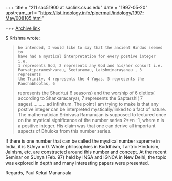 +++
title = "211 sac51900 at saclink.csus.edu"
date = "1997-05-20"
upstream_url = "https://list.indology.info/pipermail/indology/1997-May/008185.html"

+++
[Archive link](https://list.indology.info/pipermail/indology/1997-May/008185.html)

 S Krishna <mahadevasiva at hotmail.com>
 wrote:

> 
> 
> 

>     he intended, I would like to say that the ancient Hindus seemed to
>     have had a mystical interpretation for every postive integer i.e.
>     1 represents God, 2 represents any God and his/her consort i.e.
>     Parvatiparameshvarau, Seetaramau, Lakshminarayanau , 3 represents
>     the Trinity, 4 represents the 4 Yugas, 5 represents the     Panchabhootas, 6 
> represents the Shadrtu( 6 seasons) and the
>     worship of 6 dieties( according to Shankaracarya), 7 represents
>     the Saptarshi( 7 sages)...........ad infinitum. The point I am        trying 
> to make is that any postive integer can be interpreted
>     mystically/linked to a fact of nature. The mathematician Srinivasa
>     Ramanujan is supposed to lectured once on the mystical     significance  of 
> the number series 2**n -1, where n is a positive
>     integer. His claim was that one can derive all important aspects
>     of Bhuloka from this number series.  

If there is one number that can be called the mystical number
supreme in India, it is SUnya = 0.  Whole philosophies
in Buddhism, Tantric Hinduism, Jainism, etc. are constructed
around this number and concept.  At the recent Seminar on SUnya
(Feb. 97) held by INSA and IGNCA in New Delhi,  the topic was
explored in depth and many interesting papers were presented.

Regards,
Paul Kekai Manansala




